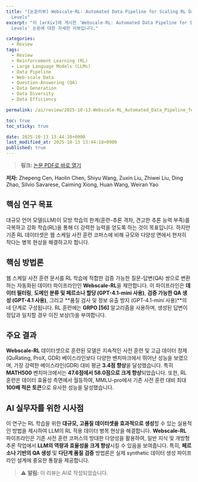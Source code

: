 ```yaml
---
title: "[논문리뷰] Webscale-RL: Automated Data Pipeline for Scaling RL Data to Pretraining
  Levels"
excerpt: "이 [arXiv]에 게시한 'Webscale-RL: Automated Data Pipeline for Scaling RL Data to Pretraining
  Levels' 논문에 대한 자세한 리뷰입니다."

categories:
  - Review
tags:
  - Review
  - Reinforcement Learning (RL)
  - Large Language Models (LLMs)
  - Data Pipeline
  - Web-scale Data
  - Question-Answering (QA)
  - Data Generation
  - Data Diversity
  - Data Efficiency

permalink: /ai/review/2025-10-13-Webscale-RL_Automated_Data_Pipeline_for_Scaling_RL_Data_to_Pretraining_Levels/

toc: true
toc_sticky: true

date: 2025-10-13 13:44:18+0900
last_modified_at: 2025-10-13 13:44:18+0900
published: true
---
```

> **링크:** [논문 PDF로 바로 열기](https://arxiv.org/abs/2510.06499)

**저자:** Zhepeng Cen, Haolin Chen, Shiyu Wang, Zuxin Liu, Zhiwei Liu, Ding Zhao, Silvio Savarese, Caiming Xiong, Huan Wang, Weiran Yao



## 핵심 연구 목표
대규모 언어 모델(LLM)이 모방 학습의 한계(훈련-추론 격차, 견고한 추론 능력 부족)를 극복하고 강화 학습(RL)을 통해 더 강력한 능력을 얻도록 하는 것이 목표입니다. 하지만 기존 RL 데이터셋은 웹 스케일 사전 훈련 코퍼스에 비해 규모와 다양성 면에서 현저히 작다는 병목 현상을 해결하고자 합니다.

## 핵심 방법론
웹 스케일 사전 훈련 문서를 RL 학습에 적합한 검증 가능한 질문-답변(QA) 쌍으로 변환하는 자동화된 데이터 파이프라인인 **Webscale-RL**을 제안합니다. 이 파이프라인은 **데이터 필터링**, **도메인 분류 및 페르소나 할당 (GPT-4.1-mini 사용)**, **검증 가능한 QA 생성 (GPT-4.1 사용)**, 그리고 **품질 검사 및 정보 유출 방지 (GPT-4.1-mini 사용)**의 네 단계로 구성됩니다. RL 훈련에는 **GRPO [56]** 알고리즘을 사용하며, 생성된 답변이 정답과 일치할 경우 이진 보상(1)을 부여합니다.

## 주요 결과
**Webscale-RL** 데이터셋으로 훈련된 모델은 지속적인 사전 훈련 및 고급 데이터 정제(QuRating, ProX, GDR) 베이스라인보다 다양한 벤치마크에서 뛰어난 성능을 보였으며, 가장 강력한 베이스라인(GDR) 대비 평균 **3.4점 향상**을 달성했습니다. 특히 **MATH500** 벤치마크에서는 **47.6점에서 58.0점으로 크게 향상**되었습니다. 또한, RL 훈련은 데이터 효율성 측면에서 월등하여, MMLU-pro에서 기존 사전 훈련 대비 최대 **100배 적은 토큰**으로 유사한 성능을 달성했습니다.

## AI 실무자를 위한 시사점
이 연구는 RL 학습을 위한 **대규모, 고품질 데이터셋을 효과적으로 생성**할 수 있는 실용적인 방법을 제시하여 LLM의 RL 적용 데이터 병목 현상을 해결합니다. **Webscale-RL** 파이프라인은 기존 사전 훈련 코퍼스의 방대한 다양성을 활용하여, 일반 지식 및 개방형 추론 작업에서 **LLM의 역량과 효율성을 크게 향상**시킬 수 있음을 보여줍니다. 특히, **페르소나 기반의 QA 생성** 및 **다단계 품질 검증** 방법론은 실제 synthetic 데이터 생성 파이프라인 설계에 중요한 통찰을 제공합니다.

> ⚠️ **알림:** 이 리뷰는 AI로 작성되었습니다.